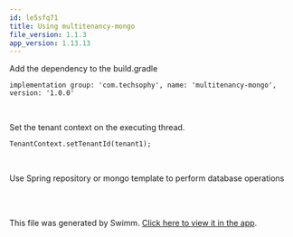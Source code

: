 ```yaml
---
id: le5sfq71
title: Using multitenancy-mongo
file_version: 1.1.3
app_version: 1.13.13
---
```


Add the dependency to the build.gradle

`implementation group: 'com.techsophy', name: 'multitenancy-mongo', version: '1.0.0'`

<br/>

Set the tenant context on the executing thread.

`TenantContext.setTenantId(tenant1);`

<br/>

Use Spring repository or mongo template to perform database operations

<br/>

<br/>

This file was generated by Swimm. [Click here to view it in the app](https://app.swimm.io/repos/Z2l0aHViJTNBJTNBbGliLW11bHRpdGVuYW5jeS1tb25nbyUzQSUzQVRlY2hzb3BoeU9mZmljaWFs/docs/le5sfq71).
